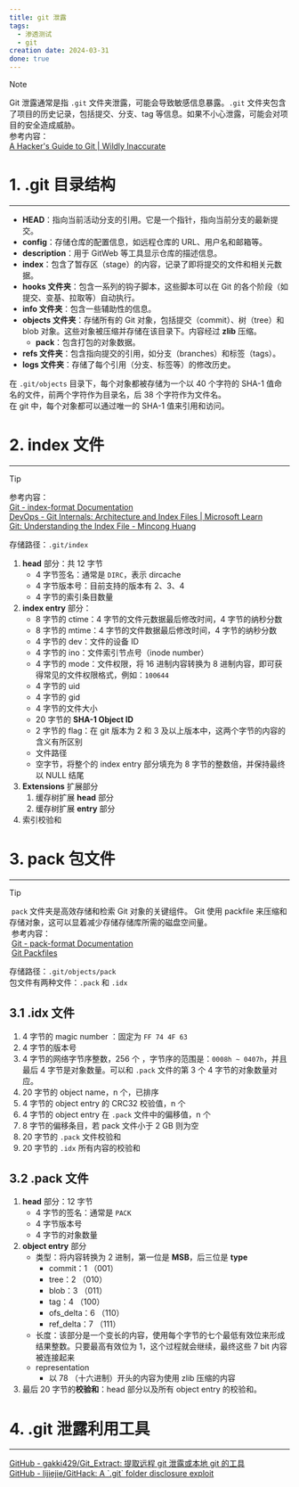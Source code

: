 ```yaml
---
title: git 泄露
tags:
  - 渗透测试
  - git
creation date: 2024-03-31
done: true
---
```

> [!note]
> Git 泄露通常是指 `.git` 文件夹泄露，可能会导致敏感信息暴露。`.git` 文件夹包含了项目的历史记录，包括提交、分支、tag 等信息。如果不小心泄露，可能会对项目的安全造成威胁。  
> 参考内容：  
> [A Hacker's Guide to Git | Wildly Inaccurate](https://wildlyinaccurate.com/a-hackers-guide-to-git/)  


# 1. .git 目录结构  
---
- **HEAD**：指向当前活动分支的引用。它是一个指针，指向当前分支的最新提交。  
- **config**：存储仓库的配置信息，如远程仓库的 URL、用户名和邮箱等。  
- **description**：用于 GitWeb 等工具显示仓库的描述信息。  
- **index**：包含了暂存区（stage）的内容，记录了即将提交的文件和相关元数据。  
- **hooks 文件夹**：包含一系列的钩子脚本，这些脚本可以在 Git 的各个阶段（如提交、变基、拉取等）自动执行。  
- **info 文件夹**：包含一些辅助性的信息。  
- **objects 文件夹**：存储所有的 Git 对象，包括提交（commit）、树（tree）和 blob 对象。这些对象被压缩并存储在该目录下。内容经过 **zlib** 压缩。  
	- **pack**：包含打包的对象数据。
- **refs 文件夹**：包含指向提交的引用，如分支（branches）和标签（tags）。
- **logs 文件夹**：存储了每个引用（分支、标签等）的修改历史。  

在 `.git/objects` 目录下，每个对象都被存储为一个以 40 个字符的 SHA-1 值命名的文件，前两个字符作为目录名，后 38 个字符作为文件名。  
在 git 中，每个对象都可以通过唯一的 SHA-1 值来引用和访问。  

# 2. index 文件  
---
> [!tip]
> 参考内容：  
> [Git - index-format Documentation](https://git-scm.com/docs/index-format)    
> [DevOps - Git Internals: Architecture and Index Files | Microsoft Learn](https://learn.microsoft.com/en-us/archive/msdn-magazine/2017/august/devops-git-internals-architecture-and-index-files)    
> [Git: Understanding the Index File - Mincong Huang](https://mincong.io/2018/04/28/git-index/#23-extensions)

存储路径：`.git/index`  
1. **head** 部分：共 12 字节  
	- 4 字节签名：通常是 `DIRC`，表示 dircache  
	- 4 字节版本号：目前支持的版本有 2、3、4  
	- 4 字节的索引条目数量  
2. **index entry** 部分：
	- 8 字节的 ctime：4 字节的文件元数据最后修改时间，4 字节的纳秒分数  
	- 8 字节的 mtime：4 字节的文件数据最后修改时间，4 字节的纳秒分数  
	- 4 字节的 dev：文件的设备 ID  
	- 4 字节的 ino：文件索引节点号（inode number）  
	- 4 字节的 mode：文件权限，将 16 进制内容转换为 8 进制内容，即可获得常见的文件权限格式，例如：`100644`  
	- 4 字节的 uid  
	- 4 字节的 gid  
	- 4 字节的文件大小  
	- 20 字节的 **SHA-1 Object ID**  
	- 2 字节的 flag：在 git 版本为 2 和 3 及以上版本中，这两个字节的内容的含义有所区别  
	- 文件路径  
	- 空字节，将整个的 index entry 部分填充为 8 字节的整数倍，并保持最终以 NULL 结尾  
3. **Extensions** 扩展部分  
	1. 缓存树扩展 **head** 部分
	2. 缓存树扩展 **entry** 部分
4. 索引校验和

# 3. pack 包文件  
---
>[!tip]
> `pack` 文件夹是高效存储和检索 Git 对象的关键组件。 Git 使用 packfile 来压缩和存储对象，这可以显着减少存储存储库所需的磁盘空间量。  
> 参考内容：  
> [Git - pack-format Documentation](https://git-scm.com/docs/pack-format/2.37.0)  
> [Git Packfiles](https://kennyballou.com/blog/2017/03/git-packfiles/index.html)  

存储路径：`.git/objects/pack`  
包文件有两种文件：`.pack` 和 `.idx`  

## 3.1 .idx 文件  
1. 4 字节的 magic number ：固定为 `FF 74 4F 63`  
2. 4 字节的版本号
3. 4 字节的网络字节序整数，256 个 ，字节序的范围是：`0008h ~ 0407h`，并且最后 4 字节是对象数量。可以和 `.pack` 文件的第 3 个 4 字节的对象数量对应。  
4. 20 字节的 object name，n 个，已排序  
5. 4 字节的 object entry 的 CRC32 校验值，n 个  
6. 4 字节的 object entry 在 `.pack` 文件中的偏移值，n 个
7. 8 字节的偏移条目，若 pack 文件小于 2 GB 则为空  
8. 20 字节的 `.pack` 文件校验和  
9. 20 字节的 `.idx` 所有内容的校验和  

## 3.2 .pack 文件  
1. **head** 部分：12 字节
	- 4 字节的签名：通常是 `PACK`  
	- 4 字节版本号
	- 4 字节的对象数量  
2. **object entry** 部分  
	- 类型：将内容转换为 2 进制，第一位是 **MSB**，后三位是 **type**  
		- commit：1 （001）  
		- tree：2 （010）  
		- blob：3 （011）  
		- tag：4 （100）  
		- ofs_delta：6 （110）  
		- ref_delta：7 （111）  
	- 长度：该部分是一个变长的内容，使用每个字节的七个最低有效位来形成结果整数。只要最高有效位为 1，这个过程就会继续，最终这些 7 bit 内容被连接起来  
	- representation  
		- 以 78 （十六进制）开头的内容为使用 zlib 压缩的内容  
1. 最后 20 字节的**校验和**：head 部分以及所有 object entry 的校验和。  

# 4. .git 泄露利用工具  
---
[GitHub - gakki429/Git\_Extract: 提取远程 git 泄露或本地 git 的工具](https://github.com/gakki429/Git_Extract)  
[GitHub - lijiejie/GitHack: A \`.git\` folder disclosure exploit](https://github.com/lijiejie/GitHack)  


